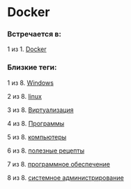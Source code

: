 # Docker

### Встречается в:

1 из 1. [Docker](../Компьютеры%20и%20софт/Программы/Docker.md)


### Близкие теги:

1 из 8. [Windows](../__tags/windows.md)

2 из 8. [linux](../__tags/linux.md)

3 из 8. [Виртуализация](../__tags/virtualizatsiya.md)

4 из 8. [Программы](../__tags/programmy.md)

5 из 8. [компьютеры](../__tags/kompytery.md)

6 из 8. [полезные рецепты](../__tags/poleznye_retsepty.md)

7 из 8. [программное обеспечение](../__tags/programmnoe_obespechenie.md)

8 из 8. [системное администрирование](../__tags/sistemnoe_administrirovanie.md)

